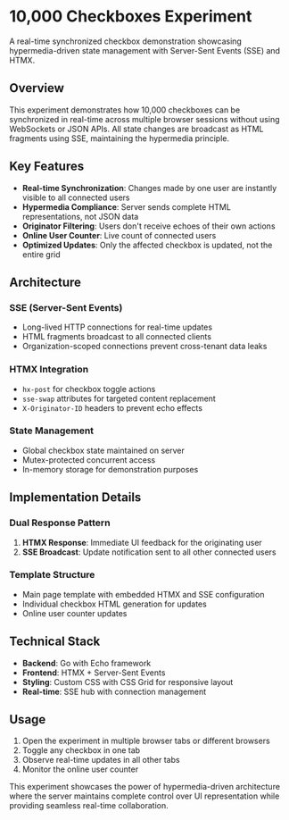 # 10,000 Checkboxes Experiment

A real-time synchronized checkbox demonstration showcasing hypermedia-driven state management with Server-Sent Events (SSE) and HTMX.

## Overview

This experiment demonstrates how 10,000 checkboxes can be synchronized in real-time across multiple browser sessions without using WebSockets or JSON APIs. All state changes are broadcast as HTML fragments using SSE, maintaining the hypermedia principle.

## Key Features

- **Real-time Synchronization**: Changes made by one user are instantly visible to all connected users
- **Hypermedia Compliance**: Server sends complete HTML representations, not JSON data
- **Originator Filtering**: Users don't receive echoes of their own actions
- **Online User Counter**: Live count of connected users
- **Optimized Updates**: Only the affected checkbox is updated, not the entire grid

## Architecture

### SSE (Server-Sent Events)
- Long-lived HTTP connections for real-time updates
- HTML fragments broadcast to all connected clients
- Organization-scoped connections prevent cross-tenant data leaks

### HTMX Integration
- `hx-post` for checkbox toggle actions
- `sse-swap` attributes for targeted content replacement
- `X-Originator-ID` headers to prevent echo effects

### State Management
- Global checkbox state maintained on server
- Mutex-protected concurrent access
- In-memory storage for demonstration purposes

## Implementation Details

### Dual Response Pattern
1. **HTMX Response**: Immediate UI feedback for the originating user
2. **SSE Broadcast**: Update notification sent to all other connected users

### Template Structure
- Main page template with embedded HTMX and SSE configuration
- Individual checkbox HTML generation for updates
- Online user counter updates

## Technical Stack

- **Backend**: Go with Echo framework
- **Frontend**: HTMX + Server-Sent Events
- **Styling**: Custom CSS with CSS Grid for responsive layout
- **Real-time**: SSE hub with connection management

## Usage

1. Open the experiment in multiple browser tabs or different browsers
2. Toggle any checkbox in one tab
3. Observe real-time updates in all other tabs
4. Monitor the online user counter

This experiment showcases the power of hypermedia-driven architecture where the server maintains complete control over UI representation while providing seamless real-time collaboration.